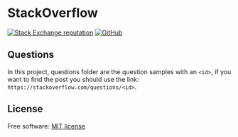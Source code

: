 # StackOverflow

[![Stack Exchange reputation](https://img.shields.io/stackexchange/stackoverflow/r/5196394.svg)](https://stackoverflow.com/users/5196394) 
[![GitHub](https://img.shields.io/github/license/hoangsetup/stackoverflow)](https://github.com/hoangsetup/stackoverflow/blob/main/LICENSE)

## Questions

In this project, questions folder are the question samples with an `<id>`, if you want to find the post you should use the link: ` https://stackoverflow.com/questions/<id> `.

## License

Free software: [MIT license](LICENSE)
